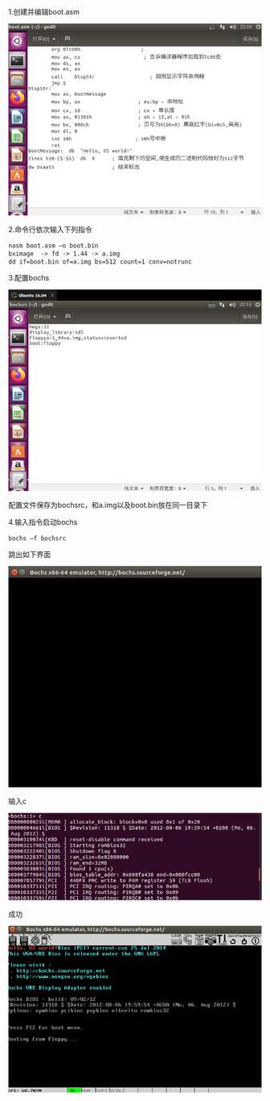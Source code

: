 1.创建并编辑boot.asm

![image-20211023220948460](image-20211023220948460.png)

2.命令行依次输入下列指令

```
nasm boot.asm –o boot.bin
bximage  -> fd -> 1.44 -> a.img
dd if=boot.bin of=a.img bs=512 count=1 conv=notrunc
```

3.配置bochs

![image-20211023221339151](image-20211023221339151.png)

配置文件保存为bochsrc，和a.img以及boot.bin放在同一目录下

4.输入指令启动bochs

```
bochs –f bochsrc
```

跳出如下界面

![image-20211023221630859](image-20211023221630859.png)

输入c

![image-20211023222124401](image-20211023222124401.png)

成功

![image-20211023222051758](image-20211023222051758.png)


